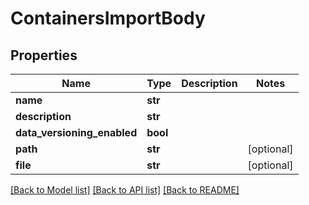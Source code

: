 # ContainersImportBody

## Properties
Name | Type | Description | Notes
------------ | ------------- | ------------- | -------------
**name** | **str** |  | 
**description** | **str** |  | 
**data_versioning_enabled** | **bool** |  | 
**path** | **str** |  | [optional] 
**file** | **str** |  | [optional] 

[[Back to Model list]](../README.md#documentation-for-models) [[Back to API list]](../README.md#documentation-for-api-endpoints) [[Back to README]](../README.md)

